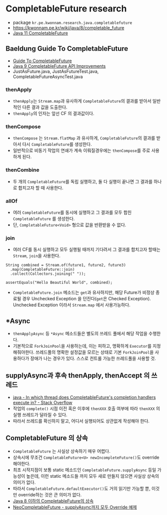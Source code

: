 # CompletableFuture research
* package `kr.pe.kwonnam.research.java.completablefuture`
* https://kwonnam.pe.kr/wiki/java/8/completable_future
* [Java 11 CompletableFuture](https://docs.oracle.com/en/java/javase/11/docs/api/java.base/java/util/concurrent/CompletableFuture.html)

## Baeldung Guide To CompletableFuture
* [Guide To CompletableFuture](https://www.baeldung.com/java-completablefuture)
* [Java 9 CompletableFuture API Improvements](https://www.baeldung.com/java-9-completablefuture)
* JustAsFuture.java, JustAsFutureTest.java, CompletableFutureAsyncTest.java

### thenApply
* `thenApply`는 `Stream.map`과 유사하게 `CompletableFuture`의 결과를 받아서 일반적인 다른 결과 값을 도출한다.
* `thenApply`의 인자는 앞선 CF 의 결과값이다.

### thenCompose
* `thenCompose` 는 `Stream.flatMap` 과 유사하게, `CompletableFuture`의 결과를 받아서 다시 `CompletableFuture`를 생성한다.
* 일반적으로 비동기 작업의 연쇄가 계속 이뤄질경우에는 `thenCompose`를 주로 사용하게 된다.

### thenCombine
* 두 개의 `CompletableFuture`를 독립 실행하고, 둘 다 실행이 끝나면 그 결과를 하나로 합치고자 할 때 사용한다.

### allOf
* 여러 `CompletableFuture`를 동시에 실행하고 그 결과를 모두 합친 `CompletableFuture` 를 생성한다.
* 단, `CompletableFuture<Void>` 형으로 값을 반환받을 수 없다.

### join
* 여러 CF를 동시 실행하고 모두 실행될 때까지 기다려서 그 결과를 합치고자 할때는 `Stream`, `join`을 사용한다.
```
String combined = Stream.of(future1, future2, future3)
  .map(CompletableFuture::join)
  .collect(Collectors.joining(" "));

assertEquals("Hello Beautiful World", combined);
```
* `CompletableFuture.join` 메소드는 `get`과 유사하지만, 해당 Future가 비정상 종료될 경우 Unchecked Exception 을 던진다(`get`은 Checked Exception).
Unchecked Exception 이라서 `Stream.map` 에서 사용가능하다.

## *Async
* `thenApplyAsync` 등 `*Async` 메소드들은 별도의 쓰레드 풀에서 해당 작업을 수행한다.
* 기본적으로 `ForkJoinPool`을 사용하는데, 이는 피하고, 명확하게 `Executor`를 지정해줘야한다.
쓰레드풀의 명확한 설정값을 모르는 상태로 기본 `ForkJoinPool`을 사용하다가 장애가 나는 경우가 있다. 스스로 컨트롤 가능한 쓰레드풀을 사용할 것.

## supplyAsync과 후속 thenApply, thenAccept 의 쓰레드
* [java - In which thread does CompletableFuture's completion handlers execute in? - Stack Overflow](https://stackoverflow.com/questions/46060438/in-which-thread-does-completablefutures-completion-handlers-execute-in)
* 작업의 `complete()` 시점 이전 혹은 이후에 `thenXXX` 호출 여부에 따라 `thenXXX` 의 실행 쓰레드가 달라질 수 있다.
* 따라서 쓰레드를 확신하지 말고, 어디서 실행되어도 상관없게 작성해야 한다.

## CompletableFuture 의 상속
* `CompletableFuture` 는 사실상 상속하기 매우 어렵다.
* 상속시에 무조건 `CompletableFuture<U> newIncompleteFuture()`도 override 해야한다.
* 최초 시작지점이 보통 static 메소드인 `CompletableFuture.supplyAsync` 등일 가능성이 높은데,
이런 static 메소드들 까지 모두 새로 만들지 않으면 사실상 상속의 의미가 없다.
* 따라서 `CompletableFuture.defaultExecutor()`도 거의 읽기만 가능할 뿐, 이것만 override하는 것은 큰 의미가 없다.
* [Java 8 이하의 CompletableFuture의 상속](https://stackoverflow.com/a/26607433/1051402)
* [NeoCompletableFuture - supplyAsync까지 모두 Override 예제](src/main/java/kr/pe/kwonnam/research/java/completablefuture/NeoCompletableFuture.java)